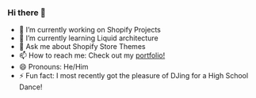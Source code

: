 ### Hi there 👋



- 🔭 I’m currently working on Shopify Projects
- 🌱 I’m currently learning Liquid architecture
- 💬 Ask me about Shopify Store Themes
- 📫 How to reach me: Check out my <a href="https://pitechs-portfolio.webflow.io/">portfolio!</a>
- 😄 Pronouns: He/Him
- ⚡ Fun fact: I most recently got the pleasure of DJing for a High School Dance!
